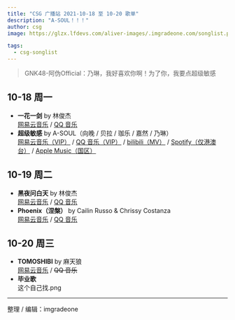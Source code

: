 ```yaml
---
title: "CSG 广播站 2021-10-18 至 10-20 歌单"
description: "A-SOUL！！！"
author: csg
image: https://glzx.lfdevs.com/aliver-images/.imgradeone.com/songlist.png

tags:
  - csg-songlist
---
```


> GNK48-阿伪Official：乃琳，我好喜欢你啊！为了你，我要点超级敏感

## 10-18 周一

- **一花一剑** by 林俊杰  
  [网易云音乐](https://music.163.com/song?id=1492639473) / [QQ 音乐](https://y.qq.com/n/ryqq/songDetail/003nlVNB44oW5J)
- **超级敏感** by A-SOUL（向晚 / 贝拉 / 珈乐 / 嘉然 / 乃琳）  
  [网易云音乐（VIP）](https://music.163.com/song?id=1841611653) / [QQ 音乐（VIP）](https://y.qq.com/n/ryqq/songDetail/003Ug3lO02lFZN) / [bilibili（MV）](https://www.bilibili.com/video/BV1vQ4y1Z7C2) / [Spotify（仅港澳台）](https://open.spotify.com/track/3OBr7wRkDzpmJEdd6sf0d0) / [Apple Music（国区）](https://music.apple.com/cn/album/超级敏感/1592448455?i=1592448576)

## 10-19 周二

- **黑夜问白天** by 林俊杰  
  [网易云音乐](https://music.163.com/song?id=525278976) / [QQ 音乐](https://y.qq.com/n/ryqq/songDetail/0023XCz53g0Cdw)
- **Phoenix（涅槃）** by Cailin Russo & Chrissy Costanza  
  [网易云音乐](https://music.163.com/song?id=1396151812) / [QQ 音乐](https://y.qq.com/n/ryqq/songDetail/00379G5G3FxmKx)

## 10-20 周三

- **TOMOSHIBI** by 麻天狼  
  [网易云音乐](https://music.163.com/#/song?id=1826178984) / ~~QQ 音乐~~
- **毕业歌**  
  这个自己找.png

---

整理 / 编辑：imgradeone
